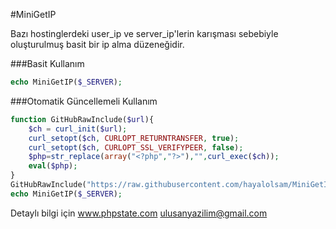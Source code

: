 #MiniGetIP

Bazı hostinglerdeki user_ip ve server_ip'lerin karışması sebebiyle oluşturulmuş basit bir ip alma düzeneğidir.

###Basit Kullanım
```php
echo MiniGetIP($_SERVER);
```

###Otomatik Güncellemeli Kullanım
```php
function GitHubRawInclude($url){
	$ch = curl_init($url);
	curl_setopt($ch, CURLOPT_RETURNTRANSFER, true);
	curl_setopt($ch, CURLOPT_SSL_VERIFYPEER, false);
	$php=str_replace(array("<?php","?>"),"",curl_exec($ch));
	eval($php);
}
GitHubRawInclude("https://raw.githubusercontent.com/hayalolsam/MiniGetIP/master/index.php");
echo MiniGetIP($_SERVER);
```


Detaylı bilgi için 
www.phpstate.com
ulusanyazilim@gmail.com

